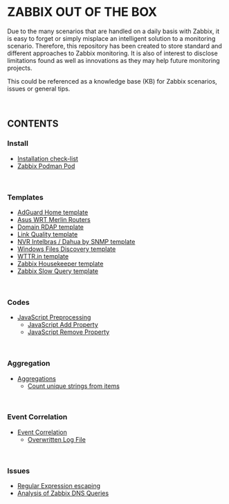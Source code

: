 # ZABBIX OUT OF THE BOX

Due to the many scenarios that are handled on a daily basis with Zabbix, it is easy to forget or simply misplace an intelligent solution to a monitoring scenario. Therefore, this repository has been created to store standard and different approaches to Zabbix monitoring.
It is also of interest to disclose limitations found as well as innovations as they may help future monitoring projects.

This could be referenced as a knowledge base (KB) for Zabbix scenarios, issues or general tips.

<BR>

## CONTENTS

### Install

- [Installation check-list](./install/install_list.md)
- [Zabbix Podman Pod](./pod/zabbix_pod.md)

<BR>

### Templates

- [AdGuard Home template](https://github.com/diasdmhub/AdGuard_Home_Zabbix_Template)
- [Asus WRT Merlin Routers](https://github.com/diasdmhub/Asus_Merlin_Zabbix_Template)
- [Domain RDAP template](./monitor/rdap/)
- [Link Quality template](./monitor/link_quality/)
- [NVR Intelbras / Dahua by SNMP template](https://github.com/diasdmhub/Intelbras_NVR_Zabbix_Template)
- [Windows Files Discovery template](./monitor/dir_list/)
- [WTTR.in template](./monitor/wttr/)
- [Zabbix Housekeeper template](./monitor/housekeeper/)
- [Zabbix Slow Query template](./monitor/slow_query/)

<BR>

### Codes

- [JavaScript Preprocessing](./javascript_preprocessing/)
    - [JavaScript Add Property](./javascript_preprocessing/javascript_add_property.md)
    - [JavaScript Remove Property](./javascript_preprocessing/javascript_remove_property.md)

<BR>

### Aggregation

- [Aggregations](./aggregation/)
    - [Count unique strings from items](./aggregation/count_unique_strings_items.md)

<BR>

### Event Correlation

- [Event Correlation](./correlation/)
    - [Overwritten Log File](./correlation/overwritten_log.md)

<BR>

### Issues

- [Regular Expression escaping](./issue/regex_escaping.md)
- [Analysis of Zabbix DNS Queries](./issue/zabbix_dns_query.md)
